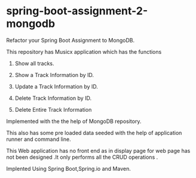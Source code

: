 # spring-boot-assignment-2-mongodb

Refactor your Spring Boot Assignment to MongoDB.

This repository has Musicx application which has the functions

1) Show all tracks.

2) Show a Track Information by ID.

3) Update a Track Information by ID.

4) Delete Track Information by ID.

5) Delete Entire Track Information

Implemented with the the help of MongoDB repository.

This also has some pre loaded data seeded with the help of application runner and command line.

This Web application has no front end as in display page for web page has not been designed .It only performs all the CRUD operations .

Implented Using Spring Boot,Spring.io and Maven.




